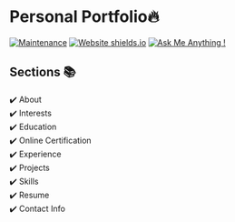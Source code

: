 # Personal Portfolio🔥
[![Maintenance](https://img.shields.io/badge/maintained-yes-green.svg)](https://github.com/wakaryunus009/wakaryunus009.github.io/commits/master)
[![Website shields.io](https://img.shields.io/badge/website-up-yellow)](http://wakaryunus009.github.io/)
[![Ask Me Anything !](https://img.shields.io/badge/ask%20me-linkedin-1abc9c.svg)](https://www.linkedin.com/in/wakaryunus009/)

## Sections 📚
✔️ About\
✔️ Interests\
✔️ Education\
✔️ Online Certification\
✔️ Experience\
✔️ Projects \
✔️ Skills \
✔️ Resume\
✔️ Contact Info
